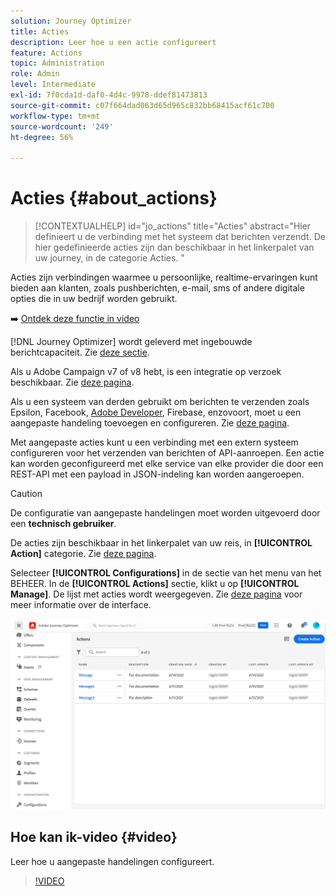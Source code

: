 ```yaml
---
solution: Journey Optimizer
title: Acties
description: Leer hoe u een actie configureert
feature: Actions
topic: Administration
role: Admin
level: Intermediate
exl-id: 7f0cda1d-daf0-4d4c-9978-ddef81473813
source-git-commit: c07f664dad063d65d965c832bb68415acf61c700
workflow-type: tm+mt
source-wordcount: '249'
ht-degree: 56%

---
```


# Acties {#about_actions}

>[!CONTEXTUALHELP]
>id="jo_actions"
>title="Acties"
>abstract="Hier definieert u de verbinding met het systeem dat berichten verzendt. De hier gedefinieerde acties zijn dan beschikbaar in het linkerpalet van uw journey, in de categorie Acties. "

Acties zijn verbindingen waarmee u persoonlijke, realtime-ervaringen kunt bieden aan klanten, zoals pushberichten, e-mail, sms of andere digitale opties die in uw bedrijf worden gebruikt.

➡️ [Ontdek deze functie in video](#video)

[!DNL Journey Optimizer] wordt geleverd met ingebouwde berichtcapaciteit. Zie [deze sectie](../messages/get-started-content.md).

Als u Adobe Campaign v7 of v8 hebt, is een integratie op verzoek beschikbaar. Zie [deze pagina](../action/acc-action.md).

Als u een systeem van derden gebruikt om berichten te verzenden zoals Epsilon, Facebook, [Adobe Developer](developer.adobe.com), Firebase, enzovoort, moet u een aangepaste handeling toevoegen en configureren. Zie [deze pagina](../action/about-custom-action-configuration.md).

Met aangepaste acties kunt u een verbinding met een extern systeem configureren voor het verzenden van berichten of API-aanroepen. Een actie kan worden geconfigureerd met elke service van elke provider die door een REST-API met een payload in JSON-indeling kan worden aangeroepen.

>[!CAUTION]
>
>De configuratie van aangepaste handelingen moet worden uitgevoerd door een **technisch gebruiker**.

De acties zijn beschikbaar in het linkerpalet van uw reis, in **[!UICONTROL Action]** categorie. Zie [deze pagina](../building-journeys/about-journey-activities.md#action-activities).

Selecteer **[!UICONTROL Configurations]** in de sectie van het menu van het BEHEER. In de  **[!UICONTROL Actions]** sectie, klikt u op **[!UICONTROL Manage]**. De lijst met acties wordt weergegeven. Zie [deze pagina](../start/user-interface.md) voor meer informatie over de interface.

![](assets/custom1.png)

## Hoe kan ik-video {#video}

Leer hoe u aangepaste handelingen configureert.

>[!VIDEO](https://video.tv.adobe.com/v/334257?quality=12)
